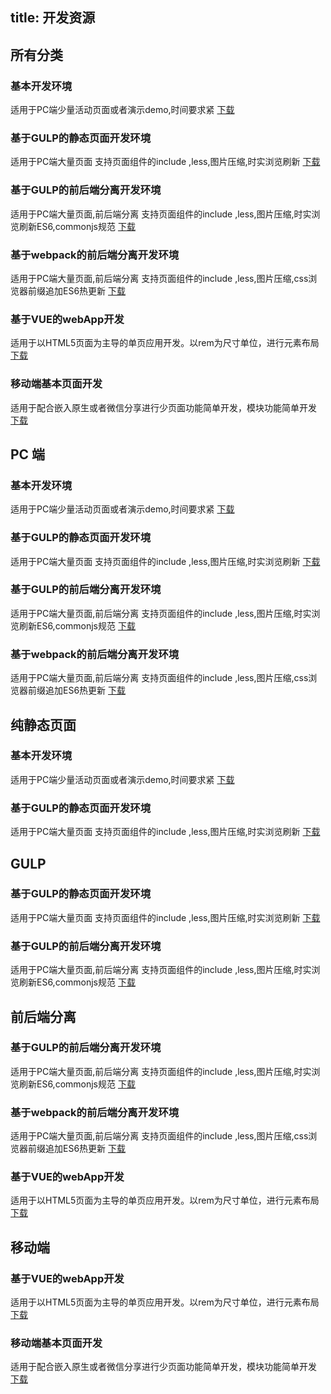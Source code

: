 
title: 开发资源
---

## 所有分类

### 基本开发环境
适用于PC端少量活动页面或者演示demo,时间要求紧
[下载]()

### 基于GULP的静态页面开发环境
适用于PC端大量页面
支持页面组件的include ,less,图片压缩,时实浏览刷新
[下载]()

### 基于GULP的前后端分离开发环境
适用于PC端大量页面,前后端分离
支持页面组件的include ,less,图片压缩,时实浏览刷新ES6,commonjs规范
[下载]()

### 基于webpack的前后端分离开发环境
适用于PC端大量页面,前后端分离
支持页面组件的include ,less,图片压缩,css浏览器前缀追加ES6热更新
[下载]()

### 基于VUE的webApp开发
适用于以HTML5页面为主导的单页应用开发。以rem为尺寸单位，进行元素布局
[下载]()

### 移动端基本页面开发
适用于配合嵌入原生或者微信分享进行少页面功能简单开发，模块功能简单开发
[下载]()


## PC 端

### 基本开发环境
适用于PC端少量活动页面或者演示demo,时间要求紧
[下载]()

### 基于GULP的静态页面开发环境
适用于PC端大量页面
支持页面组件的include ,less,图片压缩,时实浏览刷新
[下载]()

### 基于GULP的前后端分离开发环境
适用于PC端大量页面,前后端分离
支持页面组件的include ,less,图片压缩,时实浏览刷新ES6,commonjs规范
[下载]()

### 基于webpack的前后端分离开发环境
适用于PC端大量页面,前后端分离
支持页面组件的include ,less,图片压缩,css浏览器前缀追加ES6热更新
[下载]()

## 纯静态页面

### 基本开发环境
适用于PC端少量活动页面或者演示demo,时间要求紧
[下载]()

### 基于GULP的静态页面开发环境
适用于PC端大量页面
支持页面组件的include ,less,图片压缩,时实浏览刷新
[下载]()

## GULP

### 基于GULP的静态页面开发环境
适用于PC端大量页面
支持页面组件的include ,less,图片压缩,时实浏览刷新
[下载]()

### 基于GULP的前后端分离开发环境
适用于PC端大量页面,前后端分离
支持页面组件的include ,less,图片压缩,时实浏览刷新ES6,commonjs规范
[下载]()

## 前后端分离

### 基于GULP的前后端分离开发环境
适用于PC端大量页面,前后端分离
支持页面组件的include ,less,图片压缩,时实浏览刷新ES6,commonjs规范
[下载]()

### 基于webpack的前后端分离开发环境
适用于PC端大量页面,前后端分离
支持页面组件的include ,less,图片压缩,css浏览器前缀追加ES6热更新
[下载]()

### 基于VUE的webApp开发
适用于以HTML5页面为主导的单页应用开发。以rem为尺寸单位，进行元素布局
[下载]()

## 移动端

### 基于VUE的webApp开发
适用于以HTML5页面为主导的单页应用开发。以rem为尺寸单位，进行元素布局
[下载]()

### 移动端基本页面开发
适用于配合嵌入原生或者微信分享进行少页面功能简单开发，模块功能简单开发
[下载]()
